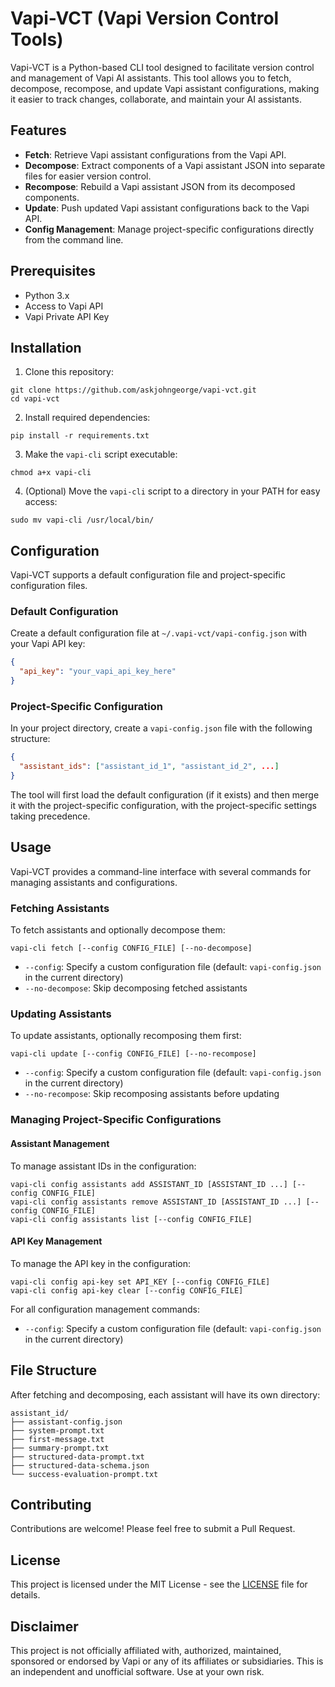 # Vapi-VCT (Vapi Version Control Tools)

Vapi-VCT is a Python-based CLI tool designed to facilitate version control and management of Vapi AI assistants. This tool allows you to fetch, decompose, recompose, and update Vapi assistant configurations, making it easier to track changes, collaborate, and maintain your AI assistants.

## Features

- **Fetch**: Retrieve Vapi assistant configurations from the Vapi API.
- **Decompose**: Extract components of a Vapi assistant JSON into separate files for easier version control.
- **Recompose**: Rebuild a Vapi assistant JSON from its decomposed components.
- **Update**: Push updated Vapi assistant configurations back to the Vapi API.
- **Config Management**: Manage project-specific configurations directly from the command line.

## Prerequisites

- Python 3.x
- Access to Vapi API
- Vapi Private API Key

## Installation

1. Clone this repository:

```
git clone https://github.com/askjohngeorge/vapi-vct.git
cd vapi-vct
```

2. Install required dependencies:

```
pip install -r requirements.txt
```

3. Make the `vapi-cli` script executable:

```
chmod a+x vapi-cli
```

4. (Optional) Move the `vapi-cli` script to a directory in your PATH for easy access:

```
sudo mv vapi-cli /usr/local/bin/
```

## Configuration

Vapi-VCT supports a default configuration file and project-specific configuration files.

### Default Configuration

Create a default configuration file at `~/.vapi-vct/vapi-config.json` with your Vapi API key:

```json
{
  "api_key": "your_vapi_api_key_here"
}
```

### Project-Specific Configuration

In your project directory, create a `vapi-config.json` file with the following structure:

```json
{
  "assistant_ids": ["assistant_id_1", "assistant_id_2", ...]
}
```

The tool will first load the default configuration (if it exists) and then merge it with the project-specific configuration, with the project-specific settings taking precedence.

## Usage

Vapi-VCT provides a command-line interface with several commands for managing assistants and configurations.

### Fetching Assistants

To fetch assistants and optionally decompose them:

```
vapi-cli fetch [--config CONFIG_FILE] [--no-decompose]
```

- `--config`: Specify a custom configuration file (default: `vapi-config.json` in the current directory)
- `--no-decompose`: Skip decomposing fetched assistants

### Updating Assistants

To update assistants, optionally recomposing them first:

```
vapi-cli update [--config CONFIG_FILE] [--no-recompose]
```

- `--config`: Specify a custom configuration file (default: `vapi-config.json` in the current directory)
- `--no-recompose`: Skip recomposing assistants before updating

### Managing Project-Specific Configurations

#### Assistant Management

To manage assistant IDs in the configuration:

```
vapi-cli config assistants add ASSISTANT_ID [ASSISTANT_ID ...] [--config CONFIG_FILE]
vapi-cli config assistants remove ASSISTANT_ID [ASSISTANT_ID ...] [--config CONFIG_FILE]
vapi-cli config assistants list [--config CONFIG_FILE]
```

#### API Key Management

To manage the API key in the configuration:

```
vapi-cli config api-key set API_KEY [--config CONFIG_FILE]
vapi-cli config api-key clear [--config CONFIG_FILE]
```

For all configuration management commands:
- `--config`: Specify a custom configuration file (default: `vapi-config.json` in the current directory)

## File Structure

After fetching and decomposing, each assistant will have its own directory:

```
assistant_id/
├── assistant-config.json
├── system-prompt.txt
├── first-message.txt
├── summary-prompt.txt
├── structured-data-prompt.txt
├── structured-data-schema.json
└── success-evaluation-prompt.txt
```

## Contributing

Contributions are welcome! Please feel free to submit a Pull Request.

## License

This project is licensed under the MIT License - see the [LICENSE](LICENSE) file for details.

## Disclaimer

This project is not officially affiliated with, authorized, maintained, sponsored or endorsed by Vapi or any of its affiliates or subsidiaries. This is an independent and unofficial software. Use at your own risk.
